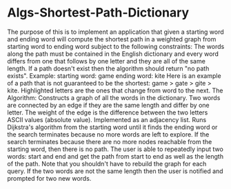 # Algs-Shortest-Path-Dictionary

The purpose of this is to implement an application that given a starting word and ending word will compute the shortest path in a weighted graph from starting word to ending word subject to the following constraints: The words along the path must be contained in the English dictionary and every word differs from one that follows by one letter and they are all of the same length. If a path doesn't exist then the algorithm should return "no path exists".
Example: 
starting word:  game
ending word:  kite
Here is an example of a path that is not guaranteed to be the shortest: game > gate > gite > kite. Highlighted letters are the ones that change from word to the next.
The Algorithm:
Constructs a graph of all the words in the dictionary. Two words are connected by an edge if they are the same length and differ by one letter. The weight of the edge is the difference between the two letters ASCII values (absolute value). Implemented as an adjacency list. 
Runs Dijkstra's algorithm from the starting word until it finds the ending word or the search terminates because no more words are left to explore. If the search terminates because there are no more nodes reachable from the starting word, then there is no path.
The user is able to repeatedly input two words: start and end and get the path from start to end as well as the length of the path. Note that you shouldn't have to rebuild the graph for each query. If the two words are not the same length then the user is notified and prompted for two new words.
